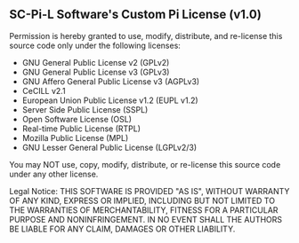 SC-Pi-L Software's Custom Pi License (v1.0)
------------------------------------------
Permission is hereby granted to use, modify, distribute, and re-license this
source code only under the following licenses:

- GNU General Public License v2 (GPLv2)
- GNU General Public License v3 (GPLv3)
- GNU Affero General Public License v3 (AGPLv3)
- CeCILL v2.1
- European Union Public License v1.2 (EUPL v1.2)
- Server Side Public License (SSPL)
- Open Software License (OSL)
- Real-time Public License (RTPL)
- Mozilla Public License (MPL)
- GNU Lesser General Public License (LGPLv2/3)

You may NOT use, copy, modify, distribute, or re-license this source code
under any other license.

Legal Notice:
THIS SOFTWARE IS PROVIDED "AS IS", WITHOUT WARRANTY OF ANY KIND, EXPRESS OR
IMPLIED, INCLUDING BUT NOT LIMITED TO THE WARRANTIES OF MERCHANTABILITY,
FITNESS FOR A PARTICULAR PURPOSE AND NONINFRINGEMENT. IN NO EVENT SHALL THE
AUTHORS BE LIABLE FOR ANY CLAIM, DAMAGES OR OTHER LIABILITY.


